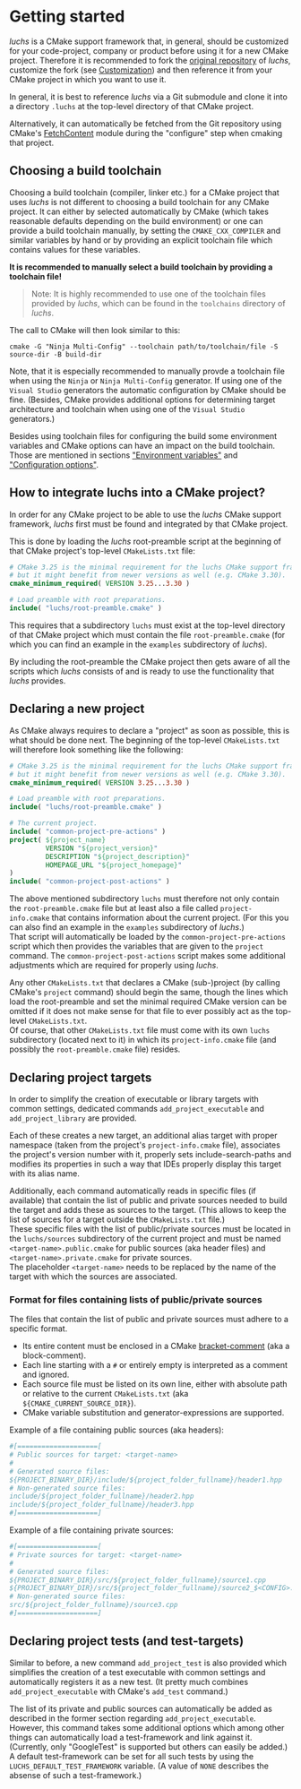 # Getting started

_luchs_ is a CMake support framework that, in general, should be customized for your code-project,
company or product before using it for a new CMake project. Therefore it is recommended to fork
the [original repository](https://github.com/Bagira80/luchs) of _luchs_, customize the fork (see
[Customization](08_customization.md)) and then reference it from your CMake project in which you
want to use it.

In general, it is best to reference _luchs_ via a Git submodule and clone it into a directory
`.luchs` at the top-level directory of that CMake project.

Alternatively, it can automatically be fetched from the Git repository using CMake's
[FetchContent](https://cmake.org/cmake/help/latest/module/FetchContent.html) module during the
"configure" step when cmaking that project.


## Choosing a build toolchain

Choosing a build toolchain (compiler, linker etc.) for a CMake project that uses _luchs_ is not
different to choosing a build toolchain for any CMake project. It can either by selected
automatically by CMake (which takes reasonable defaults depending on the build environment) or one
can provide a build toolchain manually, by setting the `CMAKE_CXX_COMPILER` and similar variables
by hand or by providing an explicit toolchain file which contains values for these variables.

**It is recommended to manually select a build toolchain by providing a toolchain file!**

> Note: It is highly recommended to use one of the toolchain files provided by _luchs_, which can
> be found in the `toolchains` directory of _luchs_.

The call to CMake will then look similar to this:

```
cmake -G "Ninja Multi-Config" --toolchain path/to/toolchain/file -S source-dir -B build-dir
```

Note, that it is especially recommended to manually provde a toolchain file when using the `Ninja`
or `Ninja Multi-Config` generator. If using one of the `Visual Studio` generators the automatic
configuration by CMake should be fine. (Besides, CMake provides additional options for determining
target architecture and toolchain when using one of the `Visual Studio` generators.)

Besides using toolchain files for configuring the build some environment variables and CMake
options can have an impact on the build toolchain. Those are mentioned in sections
["Environment variables"](04_env-variables.md) and ["Configuration options"](05_options.md).


## How to integrate luchs into a CMake project?

In order for any CMake project to be able to use the _luchs_ CMake support framework, _luchs_
first must be found and integrated by that CMake project.

This is done by loading the _luchs_ root-preamble script at the beginning of that CMake project's
top-level `CMakeLists.txt` file:

```cmake
# CMake 3.25 is the minimal requirement for the luchs CMake support framework,
# but it might benefit from newer versions as well (e.g. CMake 3.30).
cmake_minimum_required( VERSION 3.25...3.30 )

# Load preamble with root preparations.
include( "luchs/root-preamble.cmake" )
```

This requires that a subdirectory `luchs` must exist at the top-level directory of that CMake
project which must contain the file `root-preamble.cmake` (for which you can find an example in
the `examples` subdirectory of _luchs_).

By including the root-preamble the CMake project then gets aware of all the scripts which _luchs_
consists of and is ready to use the functionality that _luchs_ provides.


## Declaring a new project

As CMake always requires to declare a "project" as soon as possible, this is what should be done
next. The beginning of the top-level `CMakeLists.txt` will therefore look something like the
following:

```cmake
# CMake 3.25 is the minimal requirement for the luchs CMake support framework,
# but it might benefit from newer versions as well (e.g. CMake 3.30).
cmake_minimum_required( VERSION 3.25...3.30 )

# Load preamble with root preparations.
include( "luchs/root-preamble.cmake" )

# The current project.
include( "common-project-pre-actions" )
project( ${project_name}
         VERSION "${project_version}"
         DESCRIPTION "${project_description}"
         HOMEPAGE_URL "${project_homepage}"
)
include( "common-project-post-actions" )
```

The above mentioned subdirectory `luchs` must therefore not only contain the `root-preamble.cmake`
file but at least also a file called `project-info.cmake` that contains information about the
current project. (For this you can also find an example in the `examples` subdirectory of
_luchs_.)  
That script will automatically be loaded by the `common-project-pre-actions` script which then
provides the variables that are given to the `project` command. The `common-project-post-actions`
script makes some additional adjustments which are required for properly using _luchs_.

Any other `CMakeLists.txt` that declares a CMake (sub-)project (by calling CMake's `project`
command) should begin the same, though the lines which load the root-preamble and set the minimal
required CMake version can be omitted if it does not make sense for that file to ever possibly act
as the top-level `CMakeLists.txt`.  
Of course, that other `CMakeLists.txt` file must come with its own `luchs` subdirectory (located
next to it) in which its `project-info.cmake` file (and possibly the `root-preamble.cmake` file)
resides.


## Declaring project targets

In order to simplify the creation of executable or library targets with common settings, dedicated
commands `add_project_executable` and `add_project_library` are provided.

Each of these creates a new target, an additional alias target with proper namespace (taken from
the project's `project-info.cmake` file), associates the project's version number with it, properly
sets include-search-paths and modifies its properties in such a way that IDEs properly display this
target with its alias name.

Additionally, each command automatically reads in specific files (if available) that contain the
list of public and private sources needed to build the target and adds these as sources to the
target. (This allows to keep the list of sources for a target outside the `CMakeLists.txt` file.)  
These specific files with the list of public/private sources must be located in the
`luchs/sources` subdirectory of the current project and must be named `<target-name>.public.cmake`
for public sources (aka header files) and `<target-name>.private.cmake` for private sources.  
The placeholder `<target-name>` needs to be replaced by the name of the target with which the
sources are associated.


### Format for files containing lists of public/private sources

The files that contain the list of public and private sources must adhere to a specific format.
* Its entire content must be enclosed in a CMake
  [bracket-comment](https://cmake.org/cmake/help/latest/manual/cmake-language.7.html#bracket-comment)
  (aka a block-comment).
* Each line starting with a `#` or entirely empty is interpreted as a comment and ignored.
* Each source file must be listed on its own line, either with absolute path or relative to the
  current `CMakeLists.txt` (aka `${CMAKE_CURRENT_SOURCE_DIR}`).
* CMake variable substitution and generator-expressions are supported.

Example of a file containing public sources (aka headers):

```cmake
#[====================[
# Public sources for target: <target-name>
#
# Generated source files:
${PROJECT_BINARY_DIR}/include/${project_folder_fullname}/header1.hpp
# Non-generated source files:
include/${project_folder_fullname}/header2.hpp
include/${project_folder_fullname}/header3.hpp
#]====================]
```

Example of a file containing private sources:

```cmake
#[====================[
# Private sources for target: <target-name>
#
# Generated source files:
${PROJECT_BINARY_DIR}/src/${project_folder_fullname}/source1.cpp
${PROJECT_BINARY_DIR}/src/${project_folder_fullname}/source2_$<CONFIG>.cpp
# Non-generated source files:
src/${project_folder_fullname}/source3.cpp
#]====================]
```

## Declaring project tests (and test-targets)

Similar to before, a new command `add_project_test` is also provided which simplifies the creation
of a test executable with common settings and automatically registers it as a new test. (It pretty
much combines `add_project_executable` with CMake's `add_test` command.)

The list of its private and public sources can automatically be added as described in the former
section regarding `add_project_executable`.  
However, this command takes some additional options which among other things can automatically load
a test-framework and link against it. (Currently, only "GoogleTest" is supported but others can
easily be added.) A default test-framework can be set for all such tests by using the
`LUCHS_DEFAULT_TEST_FRAMEWORK` variable. (A value of `NONE` describes the absense of such a
test-framework.)

